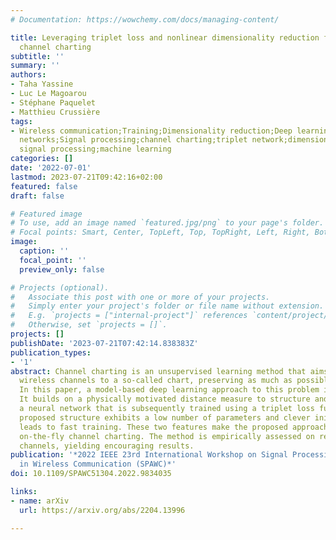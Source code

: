 ```yaml
---
# Documentation: https://wowchemy.com/docs/managing-content/

title: Leveraging triplet loss and nonlinear dimensionality reduction for on-the-fly
  channel charting
subtitle: ''
summary: ''
authors:
- Taha Yassine
- Luc Le Magoarou
- Stéphane Paquelet
- Matthieu Crussière
tags:
- Wireless communication;Training;Dimensionality reduction;Deep learning;Conferences;Neural
  networks;Signal processing;channel charting;triplet network;dimensionality reduction;MIMO
  signal processing;machine learning
categories: []
date: '2022-07-01'
lastmod: 2023-07-21T09:42:16+02:00
featured: false
draft: false

# Featured image
# To use, add an image named `featured.jpg/png` to your page's folder.
# Focal points: Smart, Center, TopLeft, Top, TopRight, Left, Right, BottomLeft, Bottom, BottomRight.
image:
  caption: ''
  focal_point: ''
  preview_only: false

# Projects (optional).
#   Associate this post with one or more of your projects.
#   Simply enter your project's folder or file name without extension.
#   E.g. `projects = ["internal-project"]` references `content/project/deep-learning/index.md`.
#   Otherwise, set `projects = []`.
projects: []
publishDate: '2023-07-21T07:42:14.838383Z'
publication_types:
- '1'
abstract: Channel charting is an unsupervised learning method that aims at mapping
  wireless channels to a so-called chart, preserving as much as possible spatial neighborhoods.
  In this paper, a model-based deep learning approach to this problem is proposed.
  It builds on a physically motivated distance measure to structure and initialize
  a neural network that is subsequently trained using a triplet loss function. The
  proposed structure exhibits a low number of parameters and clever initialization
  leads to fast training. These two features make the proposed approach amenable to
  on-the-fly channel charting. The method is empirically assessed on realistic synthetic
  channels, yielding encouraging results.
publication: '*2022 IEEE 23rd International Workshop on Signal Processing Advances
  in Wireless Communication (SPAWC)*'
doi: 10.1109/SPAWC51304.2022.9834035

links:
- name: arXiv
  url: https://arxiv.org/abs/2204.13996

---
```

